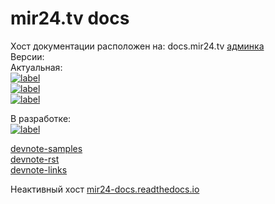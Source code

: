 # mir24.tv docs

Хост документации расположен на: docs.mir24.tv
[админка](https://docs.mir24.tv/projects/mir24-docs/)   
Версии:  
Актуальная:  
[![label](https://img.shields.io/static/v1.svg?label=docs&message=latest&color=brightgreen)](https://docs.mir24.tv/docs/mir24-docs/ru/latest/)   
[![label](https://img.shields.io/static/v1.svg?label=PDF&message=latest&color=brightgreen)](https://docs.mir24.tv/media/pdf/mir24-docs/latest/mir24-docs.pdf)   
[![label](https://img.shields.io/static/v1.svg?label=Release-Notes&message=latest&color=brightgreen)](https://docs.mir24.tv/docs/mir24-docs/ru/latest/release/notes/0.31.html)    
   
В разработке:   
[![label](https://img.shields.io/static/v1.svg?label=docs&message=develop&color=blue)](https://docs.mir24.tv/docs/mir24-docs/ru/develop/)  
   
[devnote-samples](https://docs.mir24.tv/docs/mir24-docs/ru/master/draft/samples.html)   
[devnote-rst](https://docs.mir24.tv/docs/mir24-docs/ru/master/draft/rst.html)   
[devnote-links](https://docs.mir24.tv/docs/mir24-docs/ru/master/draft/mirmap.html)   

Неактивный хост [mir24-docs.readthedocs.io](https://mir24-docs.readthedocs.io/ru/latest/)
